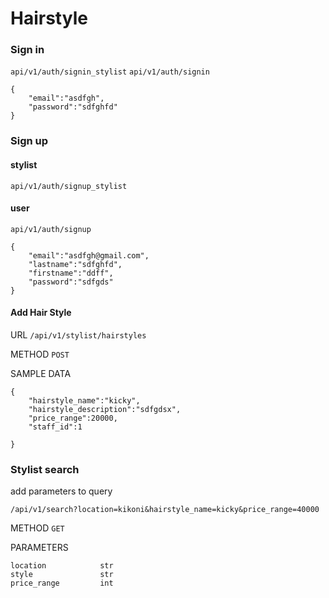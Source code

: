 # Hairstyle



### Sign in
`api/v1/auth/signin_stylist`
`api/v1/auth/signin`

```
{
    "email":"asdfgh",
    "password":"sdfghfd"
}
```
### Sign up
#### stylist
`api/v1/auth/signup_stylist`
#### user
`api/v1/auth/signup`

```
{
    "email":"asdfgh@gmail.com",
    "lastname":"sdfghfd",
    "firstname":"ddff",
    "password":"sdfgds"
}
```

#### Add Hair Style

URL `/api/v1/stylist/hairstyles` 

METHOD `POST`

SAMPLE DATA
```
{
    "hairstyle_name":"kicky",
	"hairstyle_description":"sdfgdsx",
    "price_range":20000,
    "staff_id":1
	
}
```
### Stylist search 
add parameters to query 

`/api/v1/search?location=kikoni&hairstyle_name=kicky&price_range=40000`

METHOD `GET`

PARAMETERS
```
location            str
style               str                 
price_range         int
```
